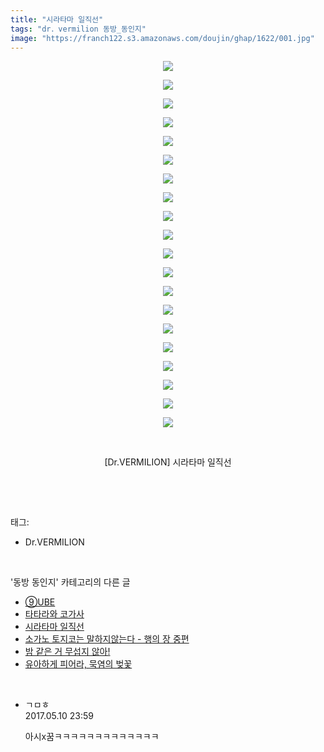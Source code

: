 ```yaml
---
title: "시라타마 일직선"
tags: "dr．vermilion 동방_동인지"
image: "https://franch122.s3.amazonaws.com/doujin/ghap/1622/001.jpg"
---
```

<div class="article">
<p style="text-align: center; clear: none; float: none;"><img src="{{ site.imgserver4 }}/ghap/1622/001.jpg"/></p>
<p style="text-align: center; clear: none; float: none;"><img src="{{ site.imgserver4 }}/ghap/1622/002.jpg"/></p>
<p style="text-align: center; clear: none; float: none;"><img src="{{ site.imgserver4 }}/ghap/1622/003.jpg"/></p>
<p style="text-align: center; clear: none; float: none;"><img src="{{ site.imgserver4 }}/ghap/1622/004.jpg"/></p>
<p style="text-align: center; clear: none; float: none;"><img src="{{ site.imgserver4 }}/ghap/1622/005.jpg"/></p>
<p style="text-align: center; clear: none; float: none;"><img src="{{ site.imgserver4 }}/ghap/1622/006.jpg"/></p>
<p style="text-align: center; clear: none; float: none;"><img src="{{ site.imgserver4 }}/ghap/1622/007.jpg"/></p>
<p style="text-align: center; clear: none; float: none;"><img src="{{ site.imgserver4 }}/ghap/1622/008.jpg"/></p>
<p style="text-align: center; clear: none; float: none;"><img src="{{ site.imgserver4 }}/ghap/1622/009.jpg"/></p>
<p style="text-align: center; clear: none; float: none;"><img src="{{ site.imgserver4 }}/ghap/1622/010.jpg"/></p>
<p style="text-align: center; clear: none; float: none;"><img src="{{ site.imgserver4 }}/ghap/1622/011.jpg"/></p>
<p style="text-align: center; clear: none; float: none;"><img src="{{ site.imgserver4 }}/ghap/1622/012.jpg"/></p>
<p style="text-align: center; clear: none; float: none;"><img src="{{ site.imgserver4 }}/ghap/1622/013.jpg"/></p>
<p style="text-align: center; clear: none; float: none;"><img src="{{ site.imgserver4 }}/ghap/1622/014.jpg"/></p>
<p style="text-align: center; clear: none; float: none;"><img src="{{ site.imgserver4 }}/ghap/1622/015.jpg"/></p>
<p style="text-align: center; clear: none; float: none;"><img src="{{ site.imgserver4 }}/ghap/1622/016.jpg"/></p>
<p style="text-align: center; clear: none; float: none;"><img src="{{ site.imgserver4 }}/ghap/1622/017.jpg"/></p>
<p style="text-align: center; clear: none; float: none;"><img src="{{ site.imgserver4 }}/ghap/1622/018.jpg"/></p>
<p style="text-align: center; clear: none; float: none;"><img src="{{ site.imgserver4 }}/ghap/1622/019.jpg"/></p>
<p style="text-align: center; clear: none; float: none;"><img src="{{ site.imgserver4 }}/ghap/1622/020.jpg"/></p>
<p style="text-align: center; clear: none; float: none;"><br/></p>
<p style="text-align: center; clear: none; float: none;">[Dr.VERMILION] 시라타마 일직선</p>
<p><br/></p>
</div><br/>
<div class="tagTrail">
<p>태그: </p>
<ul>
<li>Dr.VERMILION</li>
</ul>
</div><br/>
<div class="another">
<p>'동방 동인지' 카테고리의 다른 글</p>
<ul>
<li><a href="/ghap_1624">⑨UBE</a></li>
<li><a href="/ghap_1623">타타라와 코가사</a></li>
<li><a href="/ghap_1622">시라타마 일직선</a></li>
<li><a href="/ghap_1621">소가노 토지코는 말하지않는다 - 행의 장 중편</a></li>
<li><a href="/ghap_1620">밤 같은 거 무섭지 않아!</a></li>
<li><a href="/ghap_1618">유아하게 피어라, 묵염의 벚꽃</a></li>
</ul>
</div><br/>
<div class="cb_module cb_fluid">
<div class="cb_wrt cb_profile">
<div class="comment">
<ul>
<li class="cb_thumb_off" id="comment14986032">
<div class="cb_comment_area">
<div class="cb_info_area">
<div class="cb_section">
<span class="cb_nick_name">ㄱㅁㅎ</span>
</div>
<div class="cb_section">
<span class="cb_date">2017.05.10 23:59 </span>
</div>
</div>
<div class="cb_dsc_comment">
<p class="cb_dsc">
											아시x꿈ㅋㅋㅋㅋㅋㅋㅋㅋㅋㅋㅋㅋㅋ
										</p>
</div>
</div></li>
</ul>
</div>
</div><!-- commentList close -->
</div><br/>
